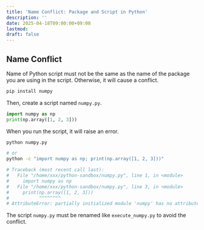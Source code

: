 ```yaml
---
title: 'Name Conflict: Package and Script in Python'
description: ''
date: 2025-04-18T09:00:00+09:00
lastmod: 
draft: false
---
```


## Name Conflict

Name of Python script must not be the same as the name of the package you are using in the script. Otherwise, it will cause a conflict.

```bash
pip install numpy
```

Then, create a script named ``numpy.py``.

```python
import numpy as np
print(np.array([1, 2, 3]))
```

When you run the script, it will raise an error.

```bash
python numpy.py

# or
python -c "import numpy as np; print(np.array([1, 2, 3]))"

# Traceback (most recent call last):
#   File "/home/xxx/python-sandbox/numpy.py", line 1, in <module>
#     import numpy as np
#   File "/home/xxx/python-sandbox/numpy.py", line 3, in <module>
#     print(np.array([1, 2, 3]))
#           ^^^^^^^^
# AttributeError: partially initialized module 'numpy' has no attribute 'array' (most likely due to a circular import)
```

The script ``numpy.py`` must be renamed like ``execute_numpy.py`` to avoid the conflict.
